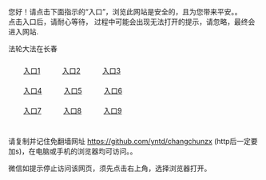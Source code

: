 您好！请点击下面指示的“入口”，浏览此网站是安全的，且为您带来平安。。 <br/>
点击入口后，请耐心等待， 过程中可能会出现无法打开的提示，请忽略，最终会进入网站. </br>

法轮大法在长春<br/>
<div style="padding:10px"><a style="margin:20px" target="_blank" href="https://d6l0zldc6n8et.cloudfront.net/2Qpsp?kkcecxvy" id="ccLink1" rel="nofollow">入口1</a> <a target="_blank" style="margin:20px" href="https://d3atj9kfmdwjlr.cloudfront.net/2Qpsp?mowem" id="ccLink2" rel="nofollow">入口2</a> <a style="margin:20px" target="_blank" href="https://d35mp0o5y2rxj7.cloudfront.net/2Qpsp?upkcnof" id="ccLink3" rel="nofollow">入口3</a></div>

<div style="padding:10px" ><a style="margin:20px" target="_blank" href="https://d6l0zldc6n8et.cloudfront.net/2Qpsp?kkcecxvy" id="ccLink4" rel="nofollow">入口4</a> <a style="margin:20px" href="https://d3atj9kfmdwjlr.cloudfront.net/2Qpsp?mowem" target="_blank" id="ccLink5" rel="nofollow">入口5</a> <a style="margin:20px" href="https://d35mp0o5y2rxj7.cloudfront.net/2Qpsp?upkcnof" target="_blank" id="ccLink6" rel="nofollow">入口6</a></div>

<div style="padding:10px"><a style="margin:20px" target="_blank" href="https://d6l0zldc6n8et.cloudfront.net/2Qpsp?kkcecxvy" id="ccLink7" rel="nofollow">入口7</a> <a style="margin:20px" href="https://d3atj9kfmdwjlr.cloudfront.net/2Qpsp?mowem" target="_blank" id="ccLink8" rel="nofollow">入口8</a> <a style="margin:20px" target="_blank" href="https://d35mp0o5y2rxj7.cloudfront.net/2Qpsp?upkcnof" id="ccLink9" rel="nofollow">入口9</a></div>

<br/>



请复制并记住免翻墙网址 https://github.com/yntd/changchunzx (http后一定要加s)，在电脑或手机的浏览器均可访问。。<br/>

微信如提示停止访问该网页，须先点击右上角，选择浏览器打开。
